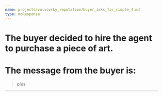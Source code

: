 ```yaml
---
name: projects/volvovsky_reputation/buyer_asks_for_simple_4.md
type: noResponse
---
```


# The buyer decided to hire the agent to purchase a piece of art.

# The message from the buyer is:

> plus

---
